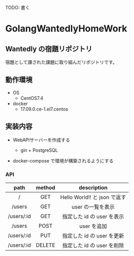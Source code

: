 TODO: 書く
# GolangWantedlyHomeWork

## Wantedly の宿題リポジトリ
宿題として課された課題に取り組んだリポジトリです。

## 動作環境

* OS
   * CentOS7.4
* docker
	* 17.09.0.ce-1.el7.centos


## 実装内容

* WebAPIサーバーを作成する
	* gin + PostgreSQL

* docker-compose で環境が構築されるようにする

### API

| path | method | description |
|:-----------:|:------------:|:------------:|
| / | GET | Hello World!! と json で返す
| /users | GET | user の一覧を表示
| /users/:id | GET | 指定した id の user を表示
| /users | POST | user を追加
| /users/:id | PUT | 指定した id の user を更新
| /users/:id | DELETE | 指定した id の user を削除
